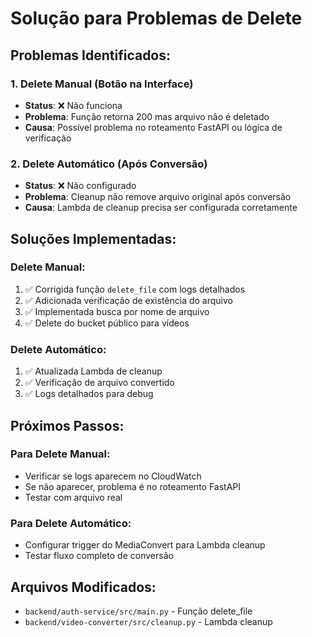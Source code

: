 # Solução para Problemas de Delete

## Problemas Identificados:

### 1. Delete Manual (Botão na Interface)
- **Status**: ❌ Não funciona
- **Problema**: Função retorna 200 mas arquivo não é deletado
- **Causa**: Possível problema no roteamento FastAPI ou lógica de verificação

### 2. Delete Automático (Após Conversão)
- **Status**: ❌ Não configurado
- **Problema**: Cleanup não remove arquivo original após conversão
- **Causa**: Lambda de cleanup precisa ser configurada corretamente

## Soluções Implementadas:

### Delete Manual:
1. ✅ Corrigida função `delete_file` com logs detalhados
2. ✅ Adicionada verificação de existência do arquivo
3. ✅ Implementada busca por nome de arquivo
4. ✅ Delete do bucket público para vídeos

### Delete Automático:
1. ✅ Atualizada Lambda de cleanup
2. ✅ Verificação de arquivo convertido
3. ✅ Logs detalhados para debug

## Próximos Passos:

### Para Delete Manual:
- Verificar se logs aparecem no CloudWatch
- Se não aparecer, problema é no roteamento FastAPI
- Testar com arquivo real

### Para Delete Automático:
- Configurar trigger do MediaConvert para Lambda cleanup
- Testar fluxo completo de conversão

## Arquivos Modificados:
- `backend/auth-service/src/main.py` - Função delete_file
- `backend/video-converter/src/cleanup.py` - Lambda cleanup
